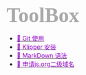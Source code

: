 <!-- _sidebar.md -->
### <font size=24 face="STKaiti" color="darkgray"> ToolBox </font>    <!-- {docsify-ignore} -->


* [<font color="darkviolet">🐨 Git 使用 </font>](blog/ToolBox/Git使用.md "The greatest guide in the world")
* [<font color="darkviolet">🐋 Klipper 安装 </font>](blog/ToolBox/Klipper安装.md)
* [<font color="darkviolet">🦓 MarkDown 语法 </font>](blog/ToolBox/Markdown语法.md)
* [<font color="darkviolet">🐔 申请js.org二级域名 </font>](blog/ToolBox/js.org二级域名.md)

